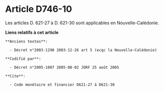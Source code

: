 # Article D746-10

Les articles D. 621-27 à D. 621-30 sont applicables en Nouvelle-Calédonie.

**Liens relatifs à cet article**

	**Anciens textes**:

	  - Décret n°2003-1290 2003-12-26 art 5 (ecqc la Nouvelle-Calédonie)

	**Codifié par**:

	  - Décret n°2005-1007 2005-08-02 JORF 25 août 2005

	**Cite**:

	  - Code monétaire et financier D621-27 à D621-30
